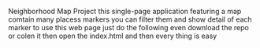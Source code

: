 Neighborhood Map Project
this single-page application featuring a map comtain many placess markers  you can filter them and show detail of each marker
to use this web page just do the following 
even download the repo or colen it 
then open the index.html and then every thing is easy 